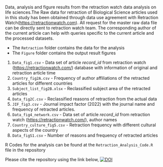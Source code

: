 Data, analysis and figure results from the retraction watch data analysis on life sciences.The Raw data for retraction of Biological Science articles used in this study has been obtained through data use agreement with Retraction Watch(https://retractionwatch.com). All request for the master raw data file can be directly sent to retraction watch team. The corresponding author of the current article can help with queries specific to the current article and the processed datasets.

-  The `Retraction` folder contains the data for the analysis 
-  The `Figure` folder contains the output result figures 

1. `Data_fig1.csv` - Data set of article *record_id* from retraction watch (https://retractionwatch.com/) database with information of original and retraction article time
2. `Country_fig2A.csv` - Frequency of author affiliations of the retracted articles for different countries
3. `Subject_list_fig2B.xlsx` - Reclassified subject area of the retracted articles
4. `Data_fig2C.csv` - Reclassified reasons of retraction from the actual data
5. `JIF_fig3.csv` - Journal impact factor (2022) with the journal name and frequency of retracted articles.
6. `Data_fig4_network.csv` - Data set of article *record_id* from retraction watch (https://retractionwatch.com/), author names 
7. `Country_culture_fig5.csv` - Retraction frequency with different cultural aspects of the country
8. `Data_figS1.csv` - Number of reasons and frequency of retracted articles

R Codes for the analysis can be found at the `Retraction_Analysis_Code.R` file in the repository
   
Please cite the repository using the link below, 
[![DOI](https://zenodo.org/badge/DOI/10.5281/zenodo.13893654.svg)](https://doi.org/10.5281/zenodo.13893654)